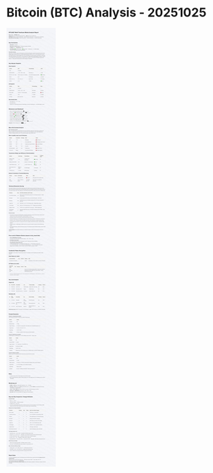 # Bitcoin (BTC) Analysis - 20251025

![Bitcoin (BTC) Analysis - 20251025](../images/BTCUSDT_20251025_EN.png)
